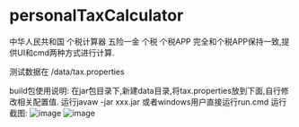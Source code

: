 # personalTaxCalculator
中华人民共和国 个税计算器 五险一金  个税 个税APP
完全和个税APP保持一致,提供UI和cmd两种方式进行计算.

测试数据在 /data/tax.properties

build包使用说明:
在jar包目录下,新建data目录,将tax.properties放到下面,自行修改相关配置值.
运行javaw -jar xxx.jar 
或者windows用户直接运行run.cmd
运行截图:
![image](https://github.com/zjx-io/personalTaxCalculator/assets/24452889/ce349bb4-a026-4ac7-86d8-b827168a6057)
![image](https://github.com/zjx-io/personalTaxCalculator/assets/24452889/2c4265e5-29a9-4cac-a984-09f12318e1a4)
